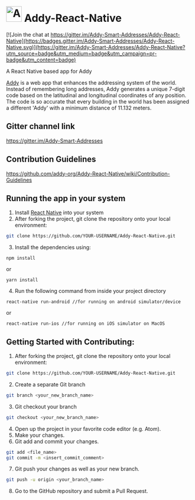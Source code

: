 # <img src="https://github.com/addy-org/Addy-React-Native/blob/master/readme_assets/logo.png" alt="Addy" height="42" width="42"></img>   Addy-React-Native

[![Join the chat at https://gitter.im/Addy-Smart-Addresses/Addy-React-Native](https://badges.gitter.im/Addy-Smart-Addresses/Addy-React-Native.svg)](https://gitter.im/Addy-Smart-Addresses/Addy-React-Native?utm_source=badge&utm_medium=badge&utm_campaign=pr-badge&utm_content=badge)

A React Native based app for Addy

[Addy](https://github.com/addy-org/Addy) is a web app that enhances the addressing system of the world. Instead of remembering long addresses, Addy generates a unique 7-digit code based on the latitudinal and longitudinal coordinates of any position. The code is so accurate that every building in the world has been assigned a different 'Addy' with a minimum distance of 11.132 meters.

## Gitter channel link
https://gitter.im/Addy-Smart-Addresses

## Contribution Guidelines
https://github.com/addy-org/Addy-React-Native/wiki/Contribution-Guidelines

## Running the app in your system
1. Install [React Native](https://facebook.github.io/react-native/docs/getting-started.html) into your  system
2. After forking the project, git clone the repository onto your local environment:
```bash
git clone https://github.com/YOUR-USERNAME/Addy-React-Native.git
```
3. Install the dependencies using:
```
npm install
```
or
```
yarn install
```
4. Run the following command from inside your project directory
```
react-native run-android //for running on android simulator/device
```
or
```
react-native run-ios //for running on iOS simulator on MacOS
```

## Getting Started with Contributing:
1. After forking the project, git clone the repository onto your local environment:
```bash
git clone https://github.com/YOUR-USERNAME/Addy-React-Native.git
```
2. Create a separate Git branch
```bash
git branch <your_new_branch_name>
```
3. Git checkout your branch
```bash
git checkout <your_new_branch_name>
```
4. Open up the project in your favorite code editor (e.g. Atom).
5. Make your changes.
6. Git add and commit your changes.
```bash
git add <file_name>
git commit -m <insert_commit_comment>
```
7. Git push your changes as well as your new branch.
```bash
git push -u origin <your_branch_name>
```
8. Go to the GitHub repository and submit a Pull Request.
